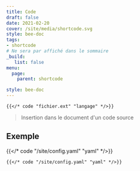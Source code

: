 ```yaml
---
title: Code
draft: false 
date: 2021-02-20 
cover: /site/media/shortcode.svg
style: bee-doc
tags:
- shortcode
# Ne sera par affiché dans le sommaire
_build:
   list: false
menu: 
  page:
    parent: shortcode

style: bee-doc
---
```

```tpl
{{</* code "fichier.ext" "langage" */>}}
```
<!--more-->
> Insertion dans le document d'un code source

## Exemple

{{</* code "/site/config.yaml" "yaml" */>}}

```tpl
{{</* code "/site/config.yaml" "yaml" */>}}
```
